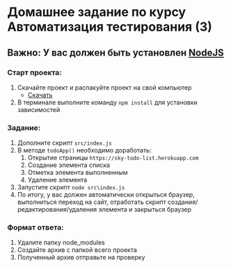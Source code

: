 # Домашнее задание по курсу Автоматизация тестирования (3)

## Важно: У вас должен быть установлен [NodeJS](https://nodejs.org/ru/)

### Старт проекта:
1. Скачайте проект и распакуйте проект на свой компьютер
   - [Скачать](https://github.com/EreminD/skypro-qaauto-hw1/archive/refs/heads/hw2.zip)
2. В терминале выполните команду `npm install` для установки зависимостей

### Задание: 
1. Дополните скрипт `src/index.js`
2. В методе `todoApp()` необходимо доработать:
   1. Открытие страницы `https://sky-todo-list.herokuapp.com`
   2. Создание элемента списка
   3. Отметка элемента выполненным
   4. Удаление элемента
3. Запустите скрипт `node src\index.js`
4. По итогу, у вас должен автоматически открыться браузер, выполниться переход на сайт, отработать скрипт создания/редактирования/удаления элемента и закрыться браузер

### Формат ответа:
1. Удалите папку node_modules
2. Создайте архив с папкой всего проекта
3. Полученный архив отправьте на проверку
